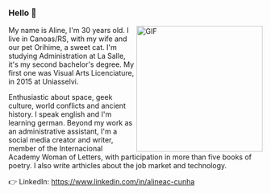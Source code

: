 ### Hello 👋

<img align="right" alt="GIF" src="https://user-images.githubusercontent.com/88294807/159495758-da94f1d9-f16e-4f26-ad7d-997744a31f8e.png" width="250px" />

My name is Aline, I'm 30 years old. I live in Canoas/RS, with my wife and our pet Orihime, a sweet cat. I'm studying Administration at La Salle, it's my second bachelor's degree. My first one was Visual Arts Licenciature, in 2015 at Uniasselvi. 

Enthusiastic about space, geek culture, world conflicts and ancient history. I speak english and I'm learning german. Beyond my work as an administrative assistant, I'm a social media creator and writer, member of the Internacional Academy Woman of Letters, with participation in more than five books of poetry. I also write arthicles about the job market and technology.

👉 LinkedIn: https://www.linkedin.com/in/alineac-cunha
<!--
**AlineReliquia/AlineReliquia** is a ✨ _special_ ✨ repository because its `README.md` (this file) appears on your GitHub profile.

Here are some ideas to get you started:

- 🔭 I’m currently working on ...
- 🌱 I’m currently learning ...
- 👯 I’m looking to collaborate on ...
- 🤔 I’m looking for help with ...
- 💬 Ask me about ...
- 📫 How to reach me: ...
- 😄 Pronouns: ...
- ⚡ Fun fact: ...
-->
